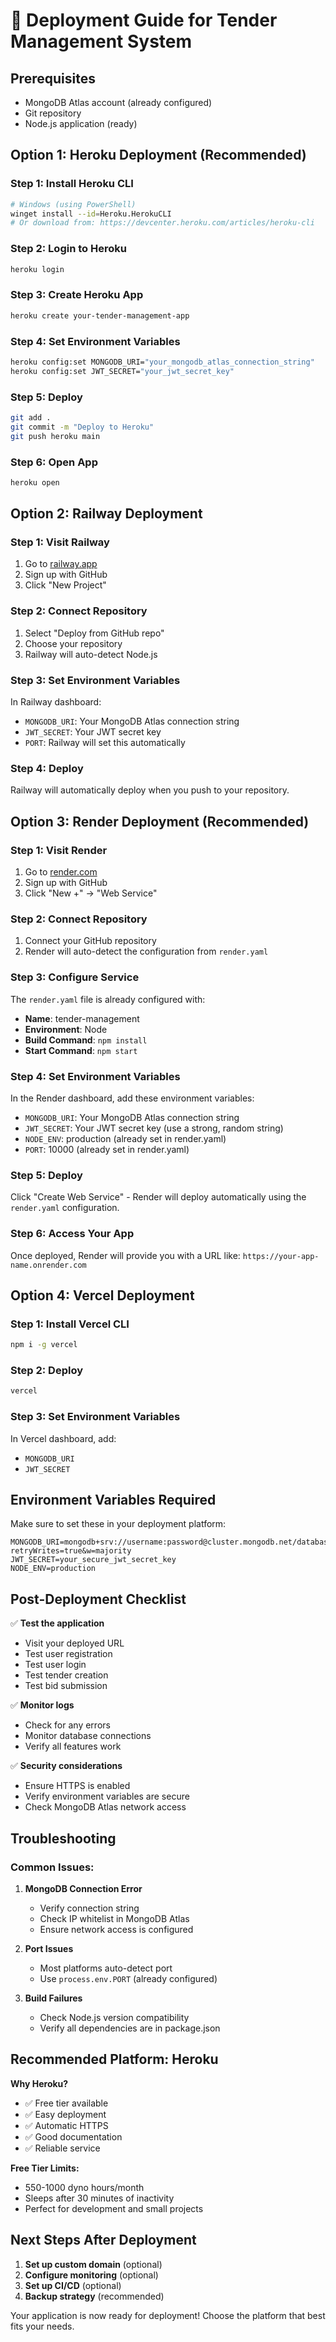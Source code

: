# 🚀 Deployment Guide for Tender Management System

## Prerequisites
- MongoDB Atlas account (already configured)
- Git repository
- Node.js application (ready)

## Option 1: Heroku Deployment (Recommended)

### Step 1: Install Heroku CLI
```bash
# Windows (using PowerShell)
winget install --id=Heroku.HerokuCLI
# Or download from: https://devcenter.heroku.com/articles/heroku-cli
```

### Step 2: Login to Heroku
```bash
heroku login
```

### Step 3: Create Heroku App
```bash
heroku create your-tender-management-app
```

### Step 4: Set Environment Variables
```bash
heroku config:set MONGODB_URI="your_mongodb_atlas_connection_string"
heroku config:set JWT_SECRET="your_jwt_secret_key"
```

### Step 5: Deploy
```bash
git add .
git commit -m "Deploy to Heroku"
git push heroku main
```

### Step 6: Open App
```bash
heroku open
```

## Option 2: Railway Deployment

### Step 1: Visit Railway
1. Go to [railway.app](https://railway.app)
2. Sign up with GitHub
3. Click "New Project"

### Step 2: Connect Repository
1. Select "Deploy from GitHub repo"
2. Choose your repository
3. Railway will auto-detect Node.js

### Step 3: Set Environment Variables
In Railway dashboard:
- `MONGODB_URI`: Your MongoDB Atlas connection string
- `JWT_SECRET`: Your JWT secret key
- `PORT`: Railway will set this automatically

### Step 4: Deploy
Railway will automatically deploy when you push to your repository.

## Option 3: Render Deployment (Recommended)

### Step 1: Visit Render
1. Go to [render.com](https://render.com)
2. Sign up with GitHub
3. Click "New +" → "Web Service"

### Step 2: Connect Repository
1. Connect your GitHub repository
2. Render will auto-detect the configuration from `render.yaml`

### Step 3: Configure Service
The `render.yaml` file is already configured with:
- **Name**: tender-management
- **Environment**: Node
- **Build Command**: `npm install`
- **Start Command**: `npm start`

### Step 4: Set Environment Variables
In the Render dashboard, add these environment variables:
- `MONGODB_URI`: Your MongoDB Atlas connection string
- `JWT_SECRET`: Your JWT secret key (use a strong, random string)
- `NODE_ENV`: production (already set in render.yaml)
- `PORT`: 10000 (already set in render.yaml)

### Step 5: Deploy
Click "Create Web Service" - Render will deploy automatically using the `render.yaml` configuration.

### Step 6: Access Your App
Once deployed, Render will provide you with a URL like: `https://your-app-name.onrender.com`

## Option 4: Vercel Deployment

### Step 1: Install Vercel CLI
```bash
npm i -g vercel
```

### Step 2: Deploy
```bash
vercel
```

### Step 3: Set Environment Variables
In Vercel dashboard, add:
- `MONGODB_URI`
- `JWT_SECRET`

## Environment Variables Required

Make sure to set these in your deployment platform:

```env
MONGODB_URI=mongodb+srv://username:password@cluster.mongodb.net/database?retryWrites=true&w=majority
JWT_SECRET=your_secure_jwt_secret_key
NODE_ENV=production
```

## Post-Deployment Checklist

✅ **Test the application**
- Visit your deployed URL
- Test user registration
- Test user login
- Test tender creation
- Test bid submission

✅ **Monitor logs**
- Check for any errors
- Monitor database connections
- Verify all features work

✅ **Security considerations**
- Ensure HTTPS is enabled
- Verify environment variables are secure
- Check MongoDB Atlas network access

## Troubleshooting

### Common Issues:

1. **MongoDB Connection Error**
   - Verify connection string
   - Check IP whitelist in MongoDB Atlas
   - Ensure network access is configured

2. **Port Issues**
   - Most platforms auto-detect port
   - Use `process.env.PORT` (already configured)

3. **Build Failures**
   - Check Node.js version compatibility
   - Verify all dependencies are in package.json

## Recommended Platform: Heroku

**Why Heroku?**
- ✅ Free tier available
- ✅ Easy deployment
- ✅ Automatic HTTPS
- ✅ Good documentation
- ✅ Reliable service

**Free Tier Limits:**
- 550-1000 dyno hours/month
- Sleeps after 30 minutes of inactivity
- Perfect for development and small projects

## Next Steps After Deployment

1. **Set up custom domain** (optional)
2. **Configure monitoring** (optional)
3. **Set up CI/CD** (optional)
4. **Backup strategy** (recommended)

Your application is now ready for deployment! Choose the platform that best fits your needs. 